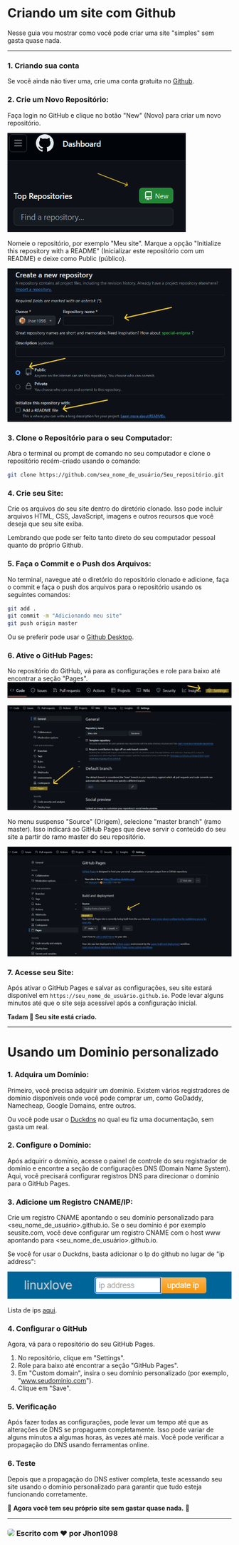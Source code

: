 # Criando um site com Github

 Nesse guia vou mostrar como você pode criar uma site "simples" sem gasta quase nada.
___

### 1. Criando sua conta

Se você ainda não tiver uma, crie uma conta gratuita no [Github](github.com).

### 2. Crie um Novo Repositório:

Faça login no GitHub e clique no botão "New" (Novo) para criar um novo repositório.

![Gitpages_1](Imagens/Gitpages_1.png)

Nomeie o repositório, por exemplo "Meu site". Marque a opção "Initialize this repository with a README" (Inicializar este repositório com um README) e deixe como Public (público).

![Gitpages_2](Imagens/Gitpages_2.png)

### 3. Clone o Repositório para o seu Computador:

Abra o terminal ou prompt de comando no seu computador e clone o repositório recém-criado usando o comando:

```bash
git clone https://github.com/seu_nome_de_usuário/Seu_repositório.git
```

### 4. Crie seu Site:

Crie os arquivos do seu site dentro do diretório clonado. Isso pode incluir arquivos HTML, CSS, JavaScript, imagens e outros recursos que você deseja que seu site exiba. 

Lembrando que pode ser feito tanto direto do seu computador pessoal quanto do próprio Github.

### 5. Faça o Commit e o Push dos Arquivos:

No terminal, navegue até o diretório do repositório clonado e adicione, faça o commit e faça o push dos arquivos para o repositório usando os seguintes comandos:

```bash
git add .
git commit -m "Adicionando meu site"
git push origin master
``` 

Ou se preferir pode usar o [Github Desktop](https://desktop.github.com/).

### 6. Ative o GitHub Pages:

No repositório do GitHub, vá para as configurações e role para baixo até encontrar a seção "Pages". ![GitPages_3](Imagens/Gitpages_3.png)

![Gitpages_4](Imagens/Gitpages_4.png)

 No menu suspenso "Source" (Origem), selecione "master branch" (ramo master). Isso indicará ao GitHub Pages que deve servir o conteúdo do seu site a partir do ramo master do seu repositório.

 ![Gitpages_5](Imagens/Gitpages_5.png)

### 7. Acesse seu Site:

Após ativar o GitHub Pages e salvar as configurações, seu site estará disponível em ``https://seu_nome_de_usuário.github.io``. Pode levar alguns minutos até que o site seja acessível após a configuração inicial.

**Tadam 🎉 Seu site está criado.**

___ 

# Usando um Dominio personalizado

### 1. Adquira um Domínio:

Primeiro, você precisa adquirir um domínio. Existem vários registradores de domínio disponíveis onde você pode comprar um, como GoDaddy, Namecheap, Google Domains, entre outros. 

Ou você pode usar o [Duckdns](https://linuxlove.duckdns.org/Documeta%C3%A7%C3%B5es/doc.html) no qual eu fiz uma documentação, sem gasta um real.

### 2. Configure o Domínio:

Após adquirir o domínio, acesse o painel de controle do seu registrador de domínio e encontre a seção de configurações DNS (Domain Name System). Aqui, você precisará configurar registros DNS para direcionar o domínio para o GitHub Pages.

### 3. Adicione um Registro CNAME/IP:

Crie um registro CNAME apontando o seu domínio personalizado para <seu_nome_de_usuário>.github.io. Se o seu domínio é por exemplo seusite.com, você deve configurar um registro CNAME com o host www apontando para <seu_nome_de_usuário>.github.io.

Se você for usar o Duckdns, basta adicionar o Ip do github no lugar de "ip address":

![Gitpages_6](Imagens/Gitpages_6.png)

Lista de ips [aqui](https://docs.github.com/en/pages/configuring-a-custom-domain-for-your-github-pages-site/managing-a-custom-domain-for-your-github-pages-site).

### 4. Configurar o GitHub

Agora, vá para o repositório do seu GitHub Pages.

1. No repositório, clique em "Settings".
2. Role para baixo até encontrar a seção "GitHub Pages".
3. Em "Custom domain", insira o seu domínio personalizado (por exemplo, "www.seudominio.com").
4. Clique em "Save".

### 5. Verificação

Após fazer todas as configurações, pode levar um tempo até que as alterações de DNS se propaguem completamente. Isso pode variar de alguns minutos a algumas horas, às vezes até mais. Você pode verificar a propagação do DNS usando ferramentas online.

### 6. Teste

Depois que a propagação do DNS estiver completa, teste acessando seu site usando o domínio personalizado para garantir que tudo esteja funcionando corretamente.

🎉 **Agora você tem seu próprio site sem gastar quase nada.**  🎉

___

### [<img src="https://avatars.githubusercontent.com/u/93058539?v=4" height="50" style="border-radius: 30%">](https://github.com/Jhon1098) **Escrito com ❤️ por Jhon1098** 